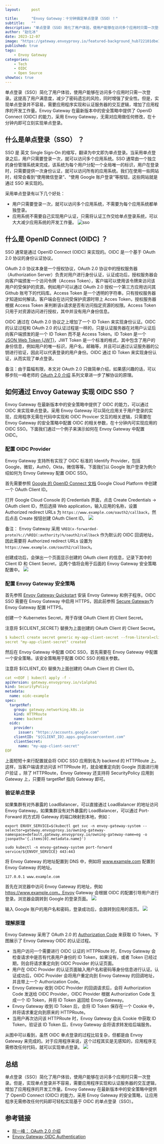 ```yaml
---
layout:     post

title:      "Envoy Gateway：十分钟搞定单点登录（SSO）！"
subtitle:   ""
description: "单点登录（SSO）简化了用户体验，使用户能够在访问多个应用时只需一次登录。Envoy Gateway 在最新版本中的安全策略中提供了 OpenID Connect (OIDC) 的能力，采用 Envoy Gateway，无需对应用做任何修改，即可立刻实现基于 OIDC 的单点登录。"
author: "赵化冰"
date: 2023-12-07
image: "https://gateway.envoyproxy.io/featured-background_hub722101dbe1dbe5596133cb6c8ada6d9_400690_1920x1080_fill_q75_catmullrom_top.jpg"
published: true
tags:
    - Envoy Gateway
categories:
    - Tech
    - OIDC
    - Open Source
showtoc: true
---
```


单点登录（SSO）简化了用户体验，使用户能够在访问多个应用时只需一次登录。这提高了用户满意度，减少了密码遗忘的风险，同时增强了安全性。但是，实现单点登录并不容易，需要应用程序实现和认证服务器的交互逻辑，增加了应用程序的开发工作量。Envoy Gateway 在最新版本中的安全策略中提供了 OpenID Connect (OIDC) 的能力，采用 Envoy Gateway，无需对应用做任何修改，在十分钟内即可立刻实现单点登录。

## 什么是单点登录（SSO） ？

SSO 是 英文 Single Sign-On 的缩写，翻译为中文即为单点登录。当采用单点登录之后，用户只需要登录一次，就可以访问多个应用系统。SSO 通常由一个独立的身份管理系统来完成，该系统为每个用户分配一个全局唯一的标识，用户在登录时，只需要提供一次身份认证，就可以访问所有的应用系统。我们在使用一些网站时，经常会看到“使用微信登录”、“使用 Google 账户登录”等按钮，这些网站就是通过 SSO 来实现的。

采用单点登录有以下几个好处：
* 用户只需要登录一次，就可以访问多个应用系统，不需要为每个应用系统都单独登录。
* 应用系统不需要自己实现用户认证，只需将认证工作交给单点登录系统，可以大大减少应用系统的开发工作量。
![sso](https://www.renovodata.com/assets/images/blog/single-sign-on-info.jpg)

## 什么是 OpenID Connect (OIDC) ？

SSO 通常是通过 OpenID Connect (OIDC) 来实现的。OIDC 是一个基于 OAuth 2.0 协议的身份认证协议。

OAuth 2.0 协议本身是一个授权协议，OAuth 2.0 协议中的授权服务器（Authorization Server）负责对用户进行身份认证，认证成功后，授权服务器会向客户端颁发一个访问令牌（Access Token），客户端可以使用该令牌来访问该用户的受保护的资源。例如用户可以通过 OAuth 2.0 授权一个第三方应用访问其 Github 账号下的代码库。Access Token 是一个透明的字符串，只有授权服务器才知道如何解读。客户端会在访问受保护资源时带上 Acces Token，授权服务器根据 Access Token 来判断该s请求是否有访问指定资源的权限。Access Token 只用于对资源访问进行授权，其中并没有用户身份信息。

OIDC 通过在 OAuth 2.0 协议之上增加了一个 ID Token 来实现身份认证。OIDC 的认证过程和 OAuth 2.0 的认证过程是一样的，只是认证服务器在对用户认证后向客户端颁发的是一个 ID Token 而不是 Access Token。ID Token 是一个 [JSON Web Token (JWT)](https://jwt.io/)，JWT Token 是一个标准的格式，其中包含了用户的身份信息，例如用户的唯一标识，用户名，邮箱等，并且可以通过认证服务器的公钥进行验证，因此可以代表登录的用户身份。OIDC 通过 ID Token 来实现身份认证，从而实现了单点登录。

备注：由于篇幅有限，本文对 OAuth 2.0 只做简单介绍，如果感兴趣的话，可以移步阮一峰老师的 [OAuth 2.0 介绍](https://www.ruanyifeng.com/blog/2019/04/oauth_design.html) 系列文章进一步了解协议的原理。

## 如何通过 Envoy Gateway 实现 OIDC SSO ？

Envoy Gateway 在最新版本中的安全策略中提供了 OIDC 的能力，可以通过 OIDC 来实现单点登录。采用 Envoy Gateway 可以简化应用关于用户登录的实现，应用程序无需在代码中实现和 OIDC Provicer 交互的相关逻辑，只需要在 Envoy Gateway 的安全策略中配置 OIDC 的相关参数，在十分钟内可实现应用的 OIDC SSO。下面我们通过一个例子来演示如何在 Envoy Gateway 中配置 OIDC。

### 配置 OIDC Provider

Envoy Gateway 支持所有实现了 OIDC 标准的 Identify Provider，包括 Google，微软，Auth0，Okta，微信等等。下面我们以 Google 账户登录为例介绍如何为 Envoy Gateway 配置 OIDC SSO。

首先需要参照 [Google 的 OpenID Connect 文档](https://developers.google.com/identity/openid-connect/openid-connect) Google Cloud Platform 中创建一个 OAuth Client ID。

打开 Google Cloud Console 的 Credentials 界面，点击 Create Credentials -> OAuth client ID，然后选择 Web application，输入应用的名称，设置 Authorized redirect URLs 为 `https://www.example.com/oauth2/callback`，然后点击 Create 按钮创建 OAuth Client ID。
![](/img/2023-12-07-envoy-gateway-security-policy-oidc/oauth-client.png)

备注： Envoy Gateway 采用 `%REQ(x-forwarded-proto)%://%REQ(:authority)%/oauth2/callback` 作为默认的 OIDC 回调地址，因此需要将 Authorized redirect URLs 设置为 `https://www.example.com/oauth2/callback`。

创建成功后，会弹出一个页面显示创建的 OAuth client 的信息，记录下其中的 Client ID 和 Client Secret，这两个值将会用于后面的 Envoy Gateway 安全策略配置中。
![](/img/2023-12-07-envoy-gateway-security-policy-oidc/oauth-client-info.png)

### 配置 Envoy Gateway 安全策略

首先参照 [Envoy Gateway Quickstart](https://gateway.envoyproxy.io/latest/user/quickstart/) 安装 Envoy Gateway 和例子程序。OIDC SSO 需要在 Envoy Gateway 中启用 HTTPS，因此前参照 [Secure Gateway](https://gateway.envoyproxy.io/latest/user/secure-gateways/)为 Envoy Gateway 配置 HTTPS。

创建一个 Kubernetes Secret，用于存储 OAuth Client 的 Client Secret。

注意将 ${CLIENT_SECRET} 替换为上面创建的 OAuth Client 的 Client Secret。

```yaml
$ kubectl create secret generic my-app-client-secret --from-literal=client-secret=${CLIENT_SECRET}
secret "my-app-client-secret" created
```

然后在 Envoy Gateway 中配置 OIDC SSO，首先需要在 Envoy Gateway 中配置一个安全策略，该安全策略用于配置 OIDC SSO 的相关参数。

注意将 ${CLIENT_ID} 替换为上面创建的 OAuth Client 的 Client ID。

```yaml
cat <<EOF | kubectl apply -f -
apiVersion: gateway.envoyproxy.io/v1alpha1
kind: SecurityPolicy
metadata:
  name: oidc-example
spec:
  targetRef:
    group: gateway.networking.k8s.io
    kind: HTTPRoute
    name: backend
  oidc:
    provider:
      issuer: "https://accounts.google.com"
    clientID: "${CLIENT_ID}.apps.googleusercontent.com"
    clientSecret:
      name: "my-app-client-secret"
EOF
```

上面短短十来行配置就会将 OIDC SSO 应用到名为 backend 的 HTTPRoute 上。这样，当客户端请求访问该 HTTPRoute 时，就会被重定向到 Google 页面进行用户验证 。除了 HTTPRoute，Envoy Gateway 还支持将  SecurityPolicy 应用到 Gateway 上，只要将 targetRef 指向 Gateway 即可。

### 验证单点登录

如果集群有对外暴露的 LoadBalancer，可以直接通过 LoadBalancer 的地址访问 Envoy Gateway。如果集群没有对外暴露的 LoadBalancer，可以通过 Port-Forward 的方式将 Gateway 的端口映射到本地，例如：

```shell
export ENVOY_SERVICE=$(kubectl get svc -n envoy-gateway-system --selector=gateway.envoyproxy.io/owning-gateway-namespace=default,gateway.envoyproxy.io/owning-gateway-name=eg -o jsonpath='{.items[0].metadata.name}')

sudo kubectl -n envoy-gateway-system port-forward service/${ENVOY_SERVICE} 443:443
```

将 Envoy Gateway 的地址配置到 DNS 中，例如将 www.example.com 配置到 Envoy Gateway 的地址。

```
127.0.0.1 www.example.com
```

首先在浏览器中访问 Envoy Gateway 的地址，例如 https://www.example.com，Envoy Gateway 会根据 OIDC 的配置引导用户进行登录。浏览器会跳转到 Google 的登录页面。
![](/img/2023-12-07-envoy-gateway-security-policy-oidc/google.png)

输入 Google 账户的用户名和密码，登录成功后，会跳转到应用的首页。
![](/img/2023-12-07-envoy-gateway-security-policy-oidc/backend.png)

### 理解原理

Envoy Gateway 采用了 OAuth 2.0 的 [Authorization Code](https://datatracker.ietf.org/doc/html/rfc6749#section-4.1) 来获取 ID Token。下图展示了 Envoy Gateway OIDC 的认证过程。
* 当用户访问一个需要进行 OIDC 认证的 HTTPRoute 时，Envoy Gateway 会检查请求中是否有代表用户身份的 ID Token，如果没有，或者 Token 已经过期，则会将请求重定向到 OIDC Provider 的认证页面。
* 用户在 OIDC Provider 的认证页面输入用户名和密码等身份信息进行认证。认证成功后，OIDC Provider 会将用户重定向到 Envoy Gateway 的回调地址，并且带上一个 Authorization Code。
* Envoy Gateway 收到 OIDC Provider 的回调请求后，会将 Authorization Code 发送给 OIDC Provider，OIDC Provider 根据 Authorization Code 生成一个 ID Token，并将 ID Token 返回给 Envoy Gateway。
* Envoy Gateway 收到 ID Token 后，会将 ID Token 保存在一个 Cookie 中，并将请求重定向到原来的 HTTPRoute。
* 当用户再次访问该 HTTPRoute 时，Envoy Gateway 会从 Cookie 中获取 ID Token，验证该 ID Token 后，Envoy Gateway 会将请求转发给后端服务。

从图中可以看到，虽然 OIDC 单点登录的过程比较复杂，但都是由 Envoy Gateway 来完成的。对于应用程序来说，这个过程其实是无感知的，应用程序无需修改任何代码，就可以实现单点登录。
![](/img/2023-12-07-envoy-gateway-security-policy-oidc/oidc.png)
## 总结

单点登录（SSO）简化了用户体验，使用户能够在访问多个应用时只需一次登录。但是，实现单点登录并不容易，需要应用程序实现和认证服务器的交互逻辑，增加了应用程序的开发工作量。Envoy Gateway 在最新版本中的安全策略中提供了 OpenID Connect (OIDC) 的能力，采用 Envoy Gateway 的安全策略，让应用程序无需修改任何代码即可轻松实现基于 OIDC 的单点登录（SSO）。


## 参考链接
- [阮一峰： OAuth 2.0 介绍](https://www.ruanyifeng.com/blog/2019/04/oauth_design.html)
- [Envoy Gateway OIDC Authentication](https://gateway.envoyproxy.io/latest/user/oidc/)

